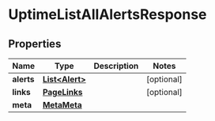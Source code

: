 

# UptimeListAllAlertsResponse


## Properties

| Name | Type | Description | Notes |
|------------ | ------------- | ------------- | -------------|
|**alerts** | [**List&lt;Alert&gt;**](Alert.md) |  |  [optional] |
|**links** | [**PageLinks**](PageLinks.md) |  |  [optional] |
|**meta** | [**MetaMeta**](MetaMeta.md) |  |  |



